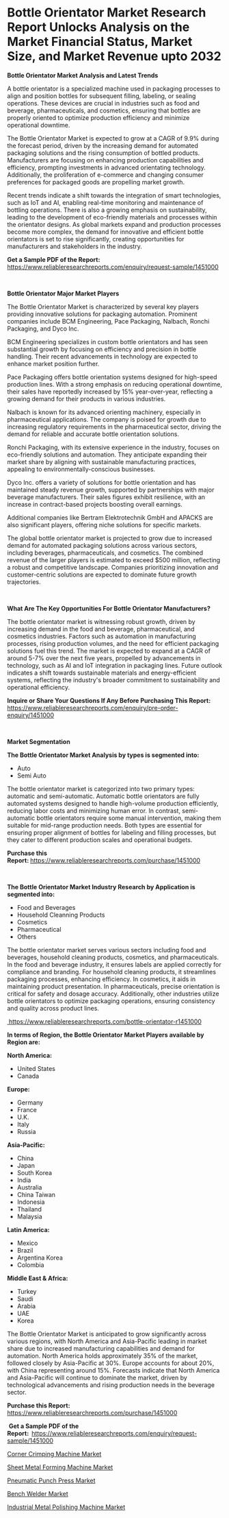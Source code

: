 <p><h1>Bottle Orientator Market Research Report Unlocks Analysis on the Market Financial Status, Market Size, and Market Revenue upto 2032</h1></p><p><strong>Bottle Orientator Market Analysis and Latest Trends</strong></p>
<p><p>A bottle orientator is a specialized machine used in packaging processes to align and position bottles for subsequent filling, labeling, or sealing operations. These devices are crucial in industries such as food and beverage, pharmaceuticals, and cosmetics, ensuring that bottles are properly oriented to optimize production efficiency and minimize operational downtime.</p><p>The Bottle Orientator Market is expected to grow at a CAGR of 9.9% during the forecast period, driven by the increasing demand for automated packaging solutions and the rising consumption of bottled products. Manufacturers are focusing on enhancing production capabilities and efficiency, prompting investments in advanced orientating technology. Additionally, the proliferation of e-commerce and changing consumer preferences for packaged goods are propelling market growth.</p><p>Recent trends indicate a shift towards the integration of smart technologies, such as IoT and AI, enabling real-time monitoring and maintenance of bottling operations. There is also a growing emphasis on sustainability, leading to the development of eco-friendly materials and processes within the orientator designs. As global markets expand and production processes become more complex, the demand for innovative and efficient bottle orientators is set to rise significantly, creating opportunities for manufacturers and stakeholders in the industry.</p></p>
<p><strong>Get a Sample PDF of the Report:&nbsp;</strong> <a href="https://www.reliableresearchreports.com/enquiry/request-sample/1451000?utm_campaign=37&utm_medium=2&utm_source=Github&utm_content=ia&utm_term=17022025&utm_id=bottle-orientator">https://www.reliableresearchreports.com/enquiry/request-sample/1451000</a></p>
<p>&nbsp;</p>
<p><strong>Bottle Orientator Major Market Players</strong></p>
<p><p>The Bottle Orientator Market is characterized by several key players providing innovative solutions for packaging automation. Prominent companies include BCM Engineering, Pace Packaging, Nalbach, Ronchi Packaging, and Dyco Inc. </p><p>BCM Engineering specializes in custom bottle orientators and has seen substantial growth by focusing on efficiency and precision in bottle handling. Their recent advancements in technology are expected to enhance market position further.</p><p>Pace Packaging offers bottle orientation systems designed for high-speed production lines. With a strong emphasis on reducing operational downtime, their sales have reportedly increased by 15% year-over-year, reflecting a growing demand for their products in various industries.</p><p>Nalbach is known for its advanced orienting machinery, especially in pharmaceutical applications. The company is poised for growth due to increasing regulatory requirements in the pharmaceutical sector, driving the demand for reliable and accurate bottle orientation solutions.</p><p>Ronchi Packaging, with its extensive experience in the industry, focuses on eco-friendly solutions and automation. They anticipate expanding their market share by aligning with sustainable manufacturing practices, appealing to environmentally-conscious businesses.</p><p>Dyco Inc. offers a variety of solutions for bottle orientation and has maintained steady revenue growth, supported by partnerships with major beverage manufacturers. Their sales figures exhibit resilience, with an increase in contract-based projects boosting overall earnings.</p><p>Additional companies like Bertram Elektrotechnik GmbH and APACKS are also significant players, offering niche solutions for specific markets.</p><p>The global bottle orientator market is projected to grow due to increased demand for automated packaging solutions across various sectors, including beverages, pharmaceuticals, and cosmetics. The combined revenue of the larger players is estimated to exceed $500 million, reflecting a robust and competitive landscape. Companies prioritizing innovation and customer-centric solutions are expected to dominate future growth trajectories.</p></p>
<p>&nbsp;</p>
<p><strong>What Are The Key Opportunities For Bottle Orientator Manufacturers?</strong></p>
<p><p>The bottle orientator market is witnessing robust growth, driven by increasing demand in the food and beverage, pharmaceutical, and cosmetics industries. Factors such as automation in manufacturing processes, rising production volumes, and the need for efficient packaging solutions fuel this trend. The market is expected to expand at a CAGR of around 5-7% over the next five years, propelled by advancements in technology, such as AI and IoT integration in packaging lines. Future outlook indicates a shift towards sustainable materials and energy-efficient systems, reflecting the industry's broader commitment to sustainability and operational efficiency.</p></p>
<p><strong>Inquire or Share Your Questions If Any Before Purchasing This Report:</strong> <a href="https://www.reliableresearchreports.com/enquiry/pre-order-enquiry/1451000?utm_campaign=37&utm_medium=2&utm_source=Github&utm_content=ia&utm_term=17022025&utm_id=bottle-orientator">https://www.reliableresearchreports.com/enquiry/pre-order-enquiry/1451000</a></p>
<p>&nbsp;</p>
<p><strong>Market Segmentation</strong></p>
<p><strong>The Bottle Orientator Market Analysis by types is segmented into:</strong></p>
<p><ul><li>Auto</li><li>Semi Auto</li></ul></p>
<p><p>The bottle orientator market is categorized into two primary types: automatic and semi-automatic. Automatic bottle orientators are fully automated systems designed to handle high-volume production efficiently, reducing labor costs and minimizing human error. In contrast, semi-automatic bottle orientators require some manual intervention, making them suitable for mid-range production needs. Both types are essential for ensuring proper alignment of bottles for labeling and filling processes, but they cater to different production scales and operational budgets.</p></p>
<p><strong>Purchase this Report:&nbsp;</strong><a href="https://www.reliableresearchreports.com/purchase/1451000?utm_campaign=37&utm_medium=2&utm_source=Github&utm_content=ia&utm_term=17022025&utm_id=bottle-orientator">https://www.reliableresearchreports.com/purchase/1451000</a></p>
<p>&nbsp;</p>
<p><strong>The Bottle Orientator Market Industry Research by Application is segmented into:</strong></p>
<p><ul><li>Food and Beverages</li><li>Household Cleanning Products</li><li>Cosmetics</li><li>Pharmaceutical</li><li>Others</li></ul></p>
<p><p>The bottle orientator market serves various sectors including food and beverages, household cleaning products, cosmetics, and pharmaceuticals. In the food and beverage industry, it ensures labels are applied correctly for compliance and branding. For household cleaning products, it streamlines packaging processes, enhancing efficiency. In cosmetics, it aids in maintaining product presentation. In pharmaceuticals, precise orientation is critical for safety and dosage accuracy. Additionally, other industries utilize bottle orientators to optimize packaging operations, ensuring consistency and quality across product lines.</p></p>
<p><a href="https://www.reliableresearchreports.com/bottle-orientator-r1451000?utm_campaign=37&utm_medium=2&utm_source=Github&utm_content=ia&utm_term=17022025&utm_id=bottle-orientator">&nbsp;https://www.reliableresearchreports.com/bottle-orientator-r1451000</a></p>
<p><strong>In terms of Region, the Bottle Orientator Market Players available by Region are:</strong></p>
<p>
    <p> <strong> North America: </strong>
        <ul>
            <li>United States</li>
            <li>Canada</li>
        </ul>
        </p> 
    <p> <strong> Europe: </strong>
        <ul>
            <li>Germany</li>
            <li>France</li>
            <li>U.K.</li>
            <li>Italy</li>
            <li>Russia</li>
        </ul>
        </p> 
    <p> <strong> Asia-Pacific: </strong>
        <ul>
            <li>China</li>
            <li>Japan</li>
            <li>South Korea</li>
            <li>India</li>
            <li>Australia</li>
            <li>China Taiwan</li>
            <li>Indonesia</li>
            <li>Thailand</li>
            <li>Malaysia</li>
        </ul>
        </p> 
    <p> <strong> Latin America: </strong>
        <ul>
            <li>Mexico</li>
            <li>Brazil</li>
            <li>Argentina Korea</li>
            <li>Colombia</li>
        </ul>
        </p> 
    <p> <strong> Middle East & Africa: </strong>
        <ul>
            <li>Turkey</li>
            <li>Saudi</li>
            <li>Arabia</li>
            <li>UAE</li>
            <li>Korea</li>
        </ul>
    </p>
    </p>
<p><p>The Bottle Orientator Market is anticipated to grow significantly across various regions, with North America and Asia-Pacific leading in market share due to increased manufacturing capabilities and demand for automation. North America holds approximately 35% of the market, followed closely by Asia-Pacific at 30%. Europe accounts for about 20%, with China representing around 15%. Forecasts indicate that North America and Asia-Pacific will continue to dominate the market, driven by technological advancements and rising production needs in the beverage sector.</p></p>
<p><strong>Purchase this Report: </strong><a href="https://www.reliableresearchreports.com/purchase/1451000?utm_campaign=37&utm_medium=2&utm_source=Github&utm_content=ia&utm_term=17022025&utm_id=bottle-orientator">https://www.reliableresearchreports.com/purchase/1451000</a></p>
<p>&nbsp;<strong>Get a Sample PDF of the Report:&nbsp;&nbsp;</strong><a href="https://www.reliableresearchreports.com/enquiry/request-sample/1451000?utm_campaign=37&utm_medium=2&utm_source=Github&utm_content=ia&utm_term=17022025&utm_id=bottle-orientator">https://www.reliableresearchreports.com/enquiry/request-sample/1451000</a></p>
<p><strong></strong></p>
<p><p><a href="https://github.com/scaseiargas/Market-Research-Report-List-1/blob/main/corner-crimping-machine-market.md?utm_campaign=37&utm_medium=2&utm_source=Github&utm_content=ia&utm_term=17022025&utm_id=bottle-orientator">Corner Crimping Machine Market</a></p><p><a href="https://github.com/ngozudapshi/Market-Research-Report-List-1/blob/main/sheet-metal-forming-machine-market.md?utm_campaign=37&utm_medium=2&utm_source=Github&utm_content=ia&utm_term=17022025&utm_id=bottle-orientator">Sheet Metal Forming Machine Market</a></p><p><a href="https://github.com/micbotam/Market-Research-Report-List-1/blob/main/pneumatic-punch-press-market.md?utm_campaign=37&utm_medium=2&utm_source=Github&utm_content=ia&utm_term=17022025&utm_id=bottle-orientator">Pneumatic Punch Press Market</a></p><p><a href="https://github.com/vitrilaoire/Market-Research-Report-List-1/blob/main/bench-welder-market.md?utm_campaign=37&utm_medium=2&utm_source=Github&utm_content=ia&utm_term=17022025&utm_id=bottle-orientator">Bench Welder Market</a></p><p><a href="https://github.com/namaqbagels64/Market-Research-Report-List-1/blob/main/industrial-metal-polishing-machine-market.md?utm_campaign=37&utm_medium=2&utm_source=Github&utm_content=ia&utm_term=17022025&utm_id=bottle-orientator">Industrial Metal Polishing Machine Market</a></p></p>